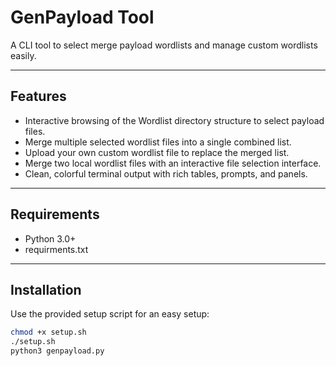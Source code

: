 # GenPayload Tool

A CLI tool to select merge payload wordlists and manage custom wordlists easily.

---

## Features
- Interactive browsing of the Wordlist directory structure to select payload files.
- Merge multiple selected wordlist files into a single combined list.
- Upload your own custom wordlist file to replace the merged list.
- Merge two local wordlist files with an interactive file selection interface.
- Clean, colorful terminal output with rich tables, prompts, and panels.

---

## Requirements

- Python 3.0+
- requirments.txt

---

## Installation

Use the provided setup script for an easy setup:

```bash
chmod +x setup.sh
./setup.sh
python3 genpayload.py 
